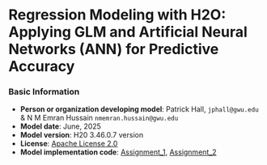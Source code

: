 # Regression Modeling with H2O: Applying GLM and Artificial Neural Networks (ANN) for Predictive Accuracy  

### Basic Information

* **Person or organization developing model**: Patrick Hall, `jphall@gwu.edu` & N M Emran Hussain `nmemran.hussain@gwu.edu`
* **Model date**: June, 2025
* **Model version**: H20 3.46.0.7 version
* **License**: [Apache License 2.0](https://github.com/nmemranhussain/RML_A_1_Group_11/blob/main/LICENSE)
* **Model implementation code**: [Assignment_1](https://github.com/nmemranhussain/6290_PAI_1/blob/main/Assignment_1_final.ipynb), [Assignment_2]([https://github.com/nmemranhussain/RML_A_1_Group_11/blob/main/assign_2_template.ipynb](https://github.com/nmemranhussain/6290_PAI_1/blob/main/Assignment_2_final.ipynb))
